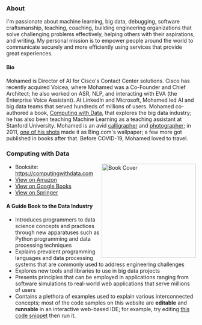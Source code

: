 <!--
**elgeish/elgeish** is a ✨ _special_ ✨ repository because its `README.md` (this file) appears on your GitHub profile.

Here are some ideas to get you started:

- 🔭 I’m currently working on ...
- 🌱 I’m currently learning ...
- 👯 I’m looking to collaborate on ...
- 🤔 I’m looking for help with ...
- 💬 Ask me about ...
- 📫 How to reach me: ...
- 😄 Pronouns: ...
- ⚡ Fun fact: ...
-->

### About
I'm passionate about machine learning, big data, debugging, software craftsmanship, teaching, coaching, building engineering organizations that solve challenging problems effectively, helping others with their aspirations, and writing. My personal mission is to empower people around the world to communicate securely and more efficiently using services that provide great experiences.

#### Bio
Mohamed is Director of AI for Cisco's Contact Center solutions. Cisco has recently acquired Voicea, where Mohamed was a Co-Founder and Chief Architect; he also worked on ASR, NLP, and interacting with EVA (the Enterprise Voice Assistant). At LinkedIn and Microsoft, Mohamed led AI and big data teams that served hundreds of millions of users. Mohamed co-authored a book, [Computing with Data](https://computingwithdata.com/), that explores the big data industry; he has also been teaching Machine Learning as a teaching assistant at Stanford University.
Mohamed is an avid [calligrapher](https://www.facebook.com/elgeishArtCorner) and [photographer](https://www.istockphoto.com/portfolio/elgeish?assettype=image&sort=mostpopular); in 2011, [one of his shots](https://www.istockphoto.com/photo/three-little-turtles-getting-ready-to-dive-into-a-pond-gm91769997-9703250) made it as Bing.com's wallpaper; a few more got published in books after that. Before COVID-19, Mohamed loved to travel.

### Computing with Data
[<img align="right" width="250px" src="https://computingwithdata.com/assets/img/book-cover.jpg" alt="Book Cover" />](https://computingwithdata.com)

* Booksite: https://computingwithdata.com
* [View on Amazon](https://www.amazon.com/gp/product/331998148X)
* [View on Google Books](https://books.google.com/books?id=2XxNuQEACAAJ)
* [View on Springer](https://computingwithdata.com/redirect/springer)

#### A Guide Book to the Data Industry

* Introduces programmers to data science concepts and practices through new
apparatuses such as Python programming and data processing techniques
* Explains prevalent programming languages and data processing systems that
are commonly used to address engineering challenges
* Explores new tools and libraries to use in big data projects
* Presents principles that can be employed in applications ranging from
software simulations to real-world web applications that serve millions of
users
* Contains a plethora of examples used to explain various interconnected
concepts; most of the code samples on this website are __editable__
and __runnable__ in an interactive web-based IDE; for example, try editing
[this code snippet](https://tech.io/playground-widget/17892943edf13cf159936a03cd286a8442992/surface-plots/506728) then run it.
